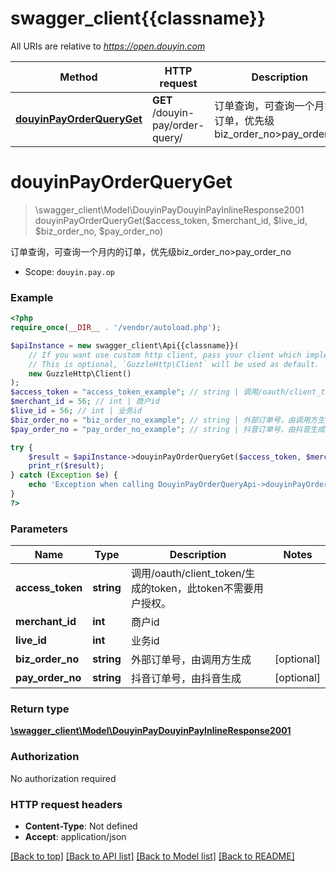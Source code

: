 # swagger_client{{classname}}

All URIs are relative to *https://open.douyin.com*

Method | HTTP request | Description
------------- | ------------- | -------------
[**douyinPayOrderQueryGet**](DouyinPayOrderQueryApi.md#douyinPayOrderQueryGet) | **GET** /douyin-pay/order-query/ | 订单查询，可查询一个月内的订单，优先级biz_order_no&gt;pay_order_no

# **douyinPayOrderQueryGet**
> \swagger_client\Model\DouyinPayDouyinPayInlineResponse2001 douyinPayOrderQueryGet($access_token, $merchant_id, $live_id, $biz_order_no, $pay_order_no)

订单查询，可查询一个月内的订单，优先级biz_order_no>pay_order_no

* Scope: `douyin.pay.op`

### Example
```php
<?php
require_once(__DIR__ . '/vendor/autoload.php');

$apiInstance = new swagger_client\Api{{classname}}(
    // If you want use custom http client, pass your client which implements `GuzzleHttp\ClientInterface`.
    // This is optional, `GuzzleHttp\Client` will be used as default.
    new GuzzleHttp\Client()
);
$access_token = "access_token_example"; // string | 调用/oauth/client_token/生成的token，此token不需要用户授权。
$merchant_id = 56; // int | 商户id
$live_id = 56; // int | 业务id
$biz_order_no = "biz_order_no_example"; // string | 外部订单号，由调用方生成
$pay_order_no = "pay_order_no_example"; // string | 抖音订单号，由抖音生成

try {
    $result = $apiInstance->douyinPayOrderQueryGet($access_token, $merchant_id, $live_id, $biz_order_no, $pay_order_no);
    print_r($result);
} catch (Exception $e) {
    echo 'Exception when calling DouyinPayOrderQueryApi->douyinPayOrderQueryGet: ', $e->getMessage(), PHP_EOL;
}
?>
```

### Parameters

Name | Type | Description  | Notes
------------- | ------------- | ------------- | -------------
 **access_token** | **string**| 调用/oauth/client_token/生成的token，此token不需要用户授权。 |
 **merchant_id** | **int**| 商户id |
 **live_id** | **int**| 业务id |
 **biz_order_no** | **string**| 外部订单号，由调用方生成 | [optional]
 **pay_order_no** | **string**| 抖音订单号，由抖音生成 | [optional]

### Return type

[**\swagger_client\Model\DouyinPayDouyinPayInlineResponse2001**](../Model/DouyinPayDouyinPayInlineResponse2001.md)

### Authorization

No authorization required

### HTTP request headers

 - **Content-Type**: Not defined
 - **Accept**: application/json

[[Back to top]](#) [[Back to API list]](../../README.md#documentation-for-api-endpoints) [[Back to Model list]](../../README.md#documentation-for-models) [[Back to README]](../../README.md)

